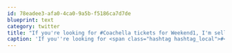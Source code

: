 ```yaml
---
id: 78eadee3-afa0-4ca0-9a5b-f5186ca7d7de
blueprint: text
category: twitter
title: "If you're looking for #Coachella tickets for Weekend1, I'm selling mine for what I paid, $675ish."
caption: 'If you''re looking for <span class="hashtag hashtag_local">#<a href="http://tweettemp.darylchymko.ca/?tag=coachella">Coachella</a> tickets for Weekend1, I''m selling mine for what I paid, $675ish.'
---
```

